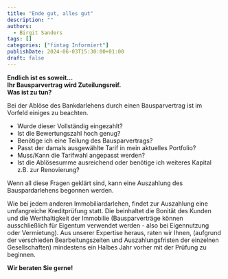 ```yaml
---
title: "Ende gut, alles gut"
description: ""
authors:
  - Birgit Sanders
tags: []
categories: ["fintag Informiert"]
publishDate: 2024-06-03T15:30:00+01:00
draft: false
---
```

**Endlich ist es soweit…**<br/>
**Ihr Bausparvertrag wird Zuteilungsreif.**<br/>
**Was ist zu tun?**

Bei der Ablöse des Bankdarlehens durch einen Bausparvertrag ist im Vorfeld einiges zu beachten.

- Wurde dieser Vollständig eingezahlt?
- Ist die Bewertungszahl hoch genug?
- Benötige ich eine Teilung des Bausparvertrags?
- Passt der damals ausgewählte Tarif in mein aktuelles Portfolio?
- Muss/Kann die Tarifwahl angepasst werden?
- Ist die Ablösesumme ausreichend oder benötige ich weiteres Kapital z.B. zur Renovierung?

Wenn all diese Fragen geklärt sind, kann eine Auszahlung des Bauspardarlehens begonnen werden.

Wie bei jedem anderen Immobiliardarlehen, findet zur Auszahlung eine umfangreiche Kreditprüfung statt. Die beinhaltet die Bonität des Kunden und die Werthaltigkeit der Immobilie (Bausparverträge können ausschließlich für Eigentum verwendet werden - also bei Eigennutzung oder Vermietung). Aus unserer Expertise heraus, raten wir Ihnen, (aufgrund der verschieden Bearbeitungszeiten und Auszahlungsfristen der einzelnen Gesellschaften) mindestens ein Halbes Jahr vorher mit der Prüfung zu beginnen.

**Wir beraten Sie gerne!**
